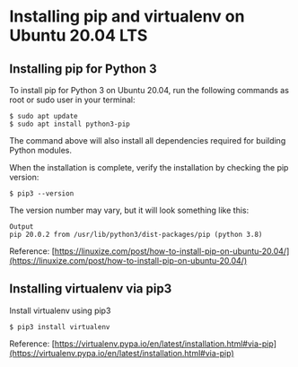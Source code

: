 # Installing pip and virtualenv on Ubuntu 20.04 LTS

## Installing pip for Python 3

To install pip for Python 3 on Ubuntu 20.04, run the following commands as root or sudo user in your terminal:
```
$ sudo apt update
$ sudo apt install python3-pip
```

The command above will also install all dependencies required for building Python modules.

When the installation is complete, verify the installation by checking the pip version:
```
$ pip3 --version
```

The version number may vary, but it will look something like this:
```
Output
pip 20.0.2 from /usr/lib/python3/dist-packages/pip (python 3.8)
```

Reference: [https://linuxize.com/post/how-to-install-pip-on-ubuntu-20.04/](https://linuxize.com/post/how-to-install-pip-on-ubuntu-20.04/)

## Installing virtualenv via pip3

Install virtualenv using pip3
```
$ pip3 install virtualenv
```

Reference: [https://virtualenv.pypa.io/en/latest/installation.html#via-pip](https://virtualenv.pypa.io/en/latest/installation.html#via-pip)
